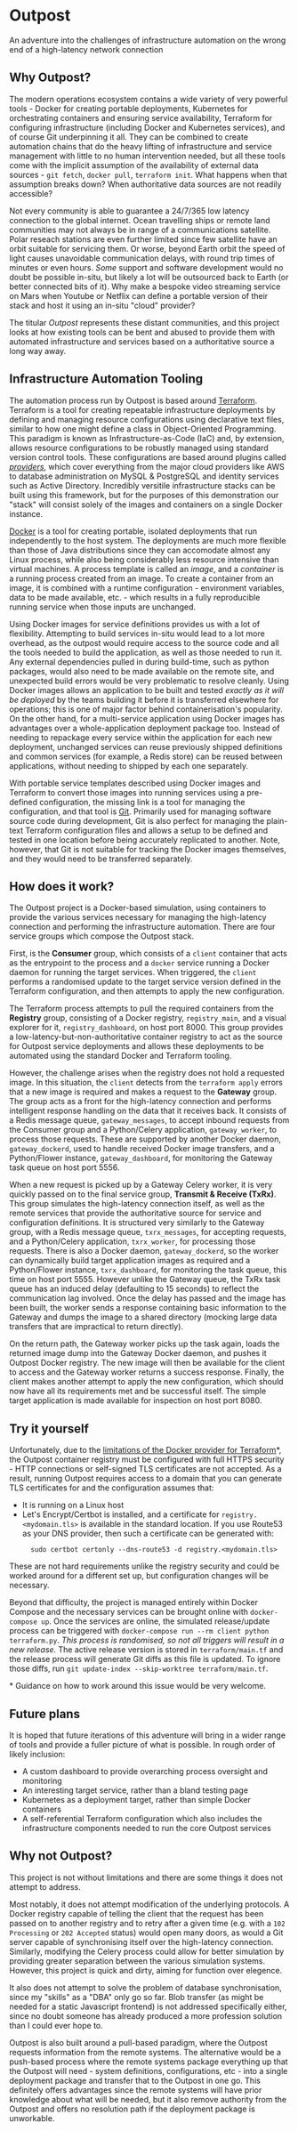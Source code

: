 # Outpost

An adventure into the challenges of infrastructure automation on the wrong end of a high-latency network connection


## Why Outpost?

The modern operations ecosystem contains a wide variety of very powerful tools -
Docker for creating portable deployments, Kubernetes for orchestrating containers and ensuring service availability, Terraform for configuring infrastructure (including Docker and Kubernetes services), and of course Git underpinning it all.
They can be combined to create automation chains that do the heavy lifting of infrastructure and service management with little to no human intervention needed, but all these tools come with the implicit assumption of the availability of external data sources - `git fetch`, `docker pull`, `terraform init`.
What happens when that assumption breaks down?
When authoritative data sources are not readily accessible?

Not every community is able to guarantee a 24/7/365 low latency connection to the global internet.
Ocean travelling ships or remote land communities may not always be in range of a communications satellite.
Polar reseach stations are even further limited since few satellite have an orbit suitable for servicing them.
Or worse, beyond Earth orbit the speed of light causes unavoidable communication delays, with round trip times of minutes or even hours.
_Some_ support and software development would no doubt be possible in-situ, but likely a lot will be outsourced back to Earth (or better connected bits of it).
Why make a bespoke video streaming service on Mars when Youtube or Netflix can define a portable version of their stack and host it using an in-situ "cloud" provider?

The titular _Outpost_ represents these distant communities, and this project looks at how existing tools can be bent and abused to provide them with automated infrastructure and services based on a authoritative source a long way away.


## Infrastructure Automation Tooling

The automation process run by Outpost is based around [Terraform](https://www.terraform.io/).
Terraform is a tool for creating repeatable infrastructure deployments by defining and managing resource configurations using declarative text files, similar to how one might define a class in Object-Oriented Programming.
This paradigm is known as Infrastructure-as-Code (IaC) and, by extension, allows resource configurations to be robustly managed using standard version control tools.
These configurations are based around plugins called [_providers_](https://registry.terraform.io/browse/providers), which cover everything from the major cloud providers like AWS to database administration on MySQL & PostgreSQL and identity services such as Active Directory.
Incredibly versitile infrastructure stacks can be built using this framework, but for the purposes of this demonstration our "stack" will consist solely of the images and containers on a single Docker instance.

[Docker](https://www.docker.com/) is a tool for creating portable, isolated deployments that run independently to the host system.
The deployments are much more flexible than those of Java distributions since they can accomodate almost any Linux process, while also being considerably less resource intensive than virtual machines.
A process template is called an _image_, and a _container_ is a running process created from an image.
To create a container from an image, it is combined with a runtime configuration - environment variables, data to be made available, etc. - which results in a fully reproducible running service when those inputs are unchanged.

Using Docker images for service definitions provides us with a lot of flexibility.
Attempting to build services in-situ would lead to a lot more overhead, as the outpost would require access to the source code and all the tools needed to build the application, as well as those needed to run it.
Any external dependencies pulled in during build-time, such as python packages, would also need to be made available on the remote site, and unexpected build errors would be very problematic to resolve cleanly.
Using Docker images allows an application to be built and tested _exactly as it will be deployed_ by the teams building it before it is transferred elsewhere for operations;
this is one of major factor behind containerisation's popularity.
On the other hand, for a multi-service application using Docker images has advantages over a whole-application deployment package too.
Instead of needing to repackage every service within the application for each new deployment, unchanged services can reuse previously shipped definitions and common services (for example, a Redis store) can be reused between applications, without needing to shipped by each one separately.

With portable service templates described using Docker images and Terraform to convert those images into running services using a pre-defined configuration, the missing link is a tool for managing the configuration, and that tool is [Git](https://git-scm.com/).
Primarily used for managing software source code during development, Git is also perfect for managing the plain-text Terraform configuration files and allows a setup to be defined and tested in one location before being accurately replicated to another.
Note, however, that Git is not suitable for tracking the Docker images themselves, and they would need to be transferred separately.


## How does it work?

The Outpost project is a Docker-based simulation, using containers to provide the various services necessary for managing the high-latency connection and performing the infrastructure automation.
There are four service groups which compose the Outpost stack.

First, is the **Consumer** group, which consists of a `client` container that acts as the entrypoint to the process and a `docker` service running a Docker daemon for running the target services.
When triggered, the `client` performs a randomised update to the target service version defined in the Terraform configuration, and then attempts to apply the new configuration.

The Terraform process attempts to pull the required containers from the **Registry** group, consisting of a Docker registry, `registry_main`, and a visual explorer for it, `registry_dashboard`, on host port 8000.
This group provides a low-latency-but-non-authoritative container registry to act as the source for Outpost service deployments and allows these deployments to be automated using the standard Docker and Terraform tooling.

However, the challenge arises when the registry does not hold a requested image.
In this situation, the `client` detects from the `terraform apply` errors that a new image is required and makes a request to the **Gateway** group.
The group acts as a front for the high-latency connection and performs intelligent response handling on the data that it receives back.
It consists of a Redis message queue, `gateway_messages`, to accept inbound requests from the Consumer group and a Python/Celery application, `gateway_worker`, to process those requests.
These are supported by another Docker daemon, `gateway_dockerd`, used to handle received Docker image transfers, and a Python/Flower instance, `gateway_dashboard`, for monitoring the Gateway task queue on host port 5556.

When a new request is picked up by a Gateway Celery worker, it is very quickly passed on to the final service group, **Transmit & Receive (TxRx)**.
This group simulates the high-latency connection itself, as well as the remote services that provide the authoritative source for service and configuration definitions.
It is structured very similarly to the Gateway group, with a Redis message queue, `txrx_messages`, for accepting requests, and a Python/Celery application, `txrx_worker`, for processing those requests.
There is also a Docker daemon, `gateway_dockerd`, so the worker can dynamically build target application images as required and a Python/Flower instance, `txrx_dashboard`, for monitoring the task queue, this time on host port 5555.
However unlike the Gateway queue, the TxRx task queue has an induced delay (defaulting to 15 seconds) to reflect the communication lag involved.
Once the delay has passed and the image has been built, the worker sends a response containing basic information to the Gateway and dumps the image to a shared directory (mocking large data transfers that are impractical to return directly).

On the return path, the Gateway worker picks up the task again, loads the returned image dump into the Gateway Docker daemon, and pushes it Outpost Docker registry.
The new image will then be available for the client to access and the Gateway worker returns a success response.
Finally, the client makes another attempt to apply the new configuration, which should now have all its requirements met and be successful itself.
The simple target application is made available for inspection on host port 8080.


## Try it yourself

Unfortunately, due to the [limitations of the Docker provider for Terraform](https://github.com/kreuzwerker/terraform-provider-docker/issues/135)*, the Outpost container registry must be configured with full HTTPS security - HTTP connections or self-signed TLS certificates are not accepted.
As a result, running Outpost requires access to a domain that you can generate TLS certificates for and the configuration assumes that:
* It is running on a Linux host
* Let's Encrypt/Certbot is installed, and a certificate for `registry.<mydomain.tls>` is available in the standard location.
  If you use Route53 as your DNS provider, then such a certificate can be generated with:
  ```
    sudo certbot certonly --dns-route53 -d registry.<mydomain.tls>
  ```
These are not hard requirements unlike the registry security and could be worked around for a different set up, but configuration changes will be necessary.

Beyond that difficulty, the project is managed entirely within Docker Compose and the necessary services can be brought online with `docker-compose up`.
Once the services are online, the simulated release/update process can be triggered with `docker-compose run --rm client python terraform.py`.
_This process is randomised, so not all triggers will result in a new release._
The active release version is stored in `terraform/main.tf` and the release process will generate Git diffs as this file is updated.
To ignore those diffs, run `git update-index --skip-worktree terraform/main.tf`.

\* Guidance on how to work around this issue would be very welcome.


## Future plans

It is hoped that future iterations of this adventure will bring in a wider range of tools and provide a fuller picture of what is possible.
In rough order of likely inclusion:
* A custom dashboard to provide overarching process oversight and monitoring
* An interesting target service, rather than a bland testing page
* Kubernetes as a deployment target, rather than simple Docker containers
* A self-referential Terraform configuration which also includes the infrastructure components needed to run the core Outpost services


## Why not Outpost?

This project is not without limitations and there are some things it does not attempt to address.

Most notably, it does not attempt modification of the underlying protocols.
A Docker registry capable of telling the client that the request has been passed on to another registry and to retry after a given time (e.g. with a `102 Processing` or `202 Accepted` status) would open many doors, as would a Git server capable of synchronising itself over the high-latency connection.
Similarly, modifying the Celery process could allow for better simulation by providing greater separation between the various simulation systems.
However, this project is quick and dirty, aiming for function over elegence.

It also does not attempt to solve the problem of database synchronisation, since my "skills" as a "DBA" only go so far.
Blob transfer (as might be needed for a static Javascript frontend) is not addressed specifically either, since no doubt someone has already produced a more profession solution than I could ever hope to.

Outpost is also built around a pull-based paradigm, where the Outpost requests information from the remote systems.
The alternative would be a push-based process where the remote systems package everything up that the Outpost will need - system definitions, configurations, etc - into a single deployment package and transfer that to the Outpost in one go.
This definitely offers advantages since the remote systems will have prior knowledge about what will be needed, but it also remove authority from the Outpost and offers no resolution path if the deployment package is unworkable.


